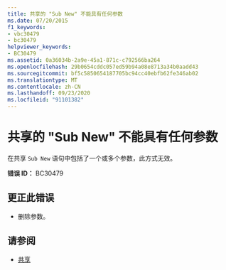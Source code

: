 ```yaml
---
title: 共享的 "Sub New" 不能具有任何参数
ms.date: 07/20/2015
f1_keywords:
- vbc30479
- bc30479
helpviewer_keywords:
- BC30479
ms.assetid: 0a36034b-2a9e-45a1-871c-c792566ba264
ms.openlocfilehash: 29b0654cddc057ed59b94a08e8713a34b0aadd43
ms.sourcegitcommit: bf5c5850654187705bc94cc40ebfb62fe346ab02
ms.translationtype: MT
ms.contentlocale: zh-CN
ms.lasthandoff: 09/23/2020
ms.locfileid: "91101382"
---
```

# <a name="shared-sub-new-cannot-have-any-parameters"></a>共享的 "Sub New" 不能具有任何参数

在共享 `Sub New` 语句中包括了一个或多个参数，此方式无效。  
  
 **错误 ID：** BC30479  
  
## <a name="to-correct-this-error"></a>更正此错误  
  
- 删除参数。  
  
## <a name="see-also"></a>请参阅

- [共享](../language-reference/modifiers/shared.md)
